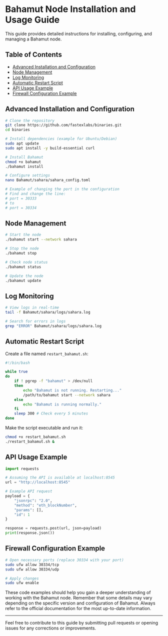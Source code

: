 

# Bahamut Node Installation and Usage Guide

This guide provides detailed instructions for installing, configuring, and managing a Bahamut node.

## Table of Contents

- [Advanced Installation and Configuration](#advanced-installation-and-configuration)
- [Node Management](#node-management)
- [Log Monitoring](#log-monitoring)
- [Automatic Restart Script](#automatic-restart-script)
- [API Usage Example](#api-usage-example)
- [Firewall Configuration Example](#firewall-configuration-example)

## Advanced Installation and Configuration

```bash
# Clone the repository
git clone https://github.com/fastexlabs/binaries.git
cd binaries

# Install dependencies (example for Ubuntu/Debian)
sudo apt update
sudo apt install -y build-essential curl

# Install Bahamut
chmod +x bahamut
./bahamut install

# Configure settings
nano Bahamut/sahara/sahara_config.toml

# Example of changing the port in the configuration
# Find and change the line:
# port = 30333
# to
# port = 30334
```

## Node Management

```bash
# Start the node
./bahamut start --network sahara

# Stop the node
./bahamut stop

# Check node status
./bahamut status

# Update the node
./bahamut update
```

## Log Monitoring

```bash
# View logs in real-time
tail -f Bahamut/sahara/logs/sahara.log

# Search for errors in logs
grep "ERROR" Bahamut/sahara/logs/sahara.log
```

## Automatic Restart Script

Create a file named `restart_bahamut.sh`:

```bash
#!/bin/bash

while true
do
    if ! pgrep -f "bahamut" > /dev/null
    then
        echo "Bahamut is not running. Restarting..."
        /path/to/bahamut start --network sahara
    else
        echo "Bahamut is running normally."
    fi
    sleep 300 # Check every 5 minutes
done
```

Make the script executable and run it:

```bash
chmod +x restart_bahamut.sh
./restart_bahamut.sh &
```

## API Usage Example

```python
import requests

# Assuming the API is available at localhost:8545
url = "http://localhost:8545"

# Example API request
payload = {
    "jsonrpc": "2.0",
    "method": "eth_blockNumber",
    "params": [],
    "id": 1
}

response = requests.post(url, json=payload)
print(response.json())
```

## Firewall Configuration Example

```bash
# Open necessary ports (replace 30334 with your port)
sudo ufw allow 30334/tcp
sudo ufw allow 30334/udp

# Apply changes
sudo ufw enable
```

These code examples should help you gain a deeper understanding of working with the Bahamut node. Remember that some details may vary depending on the specific version and configuration of Bahamut. Always refer to the official documentation for the most up-to-date information.

---

Feel free to contribute to this guide by submitting pull requests or opening issues for any corrections or improvements.
